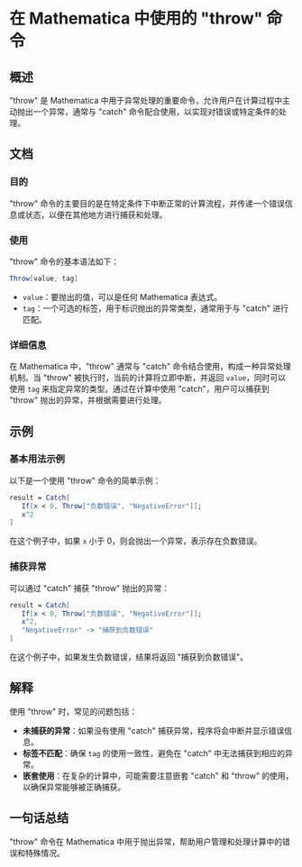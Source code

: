 <!--
Meta Description: # 在 Mathematica 中使用的 "throw" 命令 ## 概述 "throw" 是 Mathematica 中用于异常处理的重要命令，允许用户在计算过程中主动抛出一个异常，通常与 "catch" 命令配合使用，以实现对错误或特定条件的处理。 ## 文档 ### 目的 "throw" 命令...
Meta Keywords: throw, catch, mathematica, tag, value
-->

# 在 Mathematica 中使用的 "throw" 命令

## 概述
"throw" 是 Mathematica 中用于异常处理的重要命令，允许用户在计算过程中主动抛出一个异常，通常与 "catch" 命令配合使用，以实现对错误或特定条件的处理。

## 文档
### 目的
"throw" 命令的主要目的是在特定条件下中断正常的计算流程，并传递一个错误信息或状态，以便在其他地方进行捕获和处理。

### 使用
"throw" 命令的基本语法如下：
```mathematica
Throw[value, tag]
```
- `value`：要抛出的值，可以是任何 Mathematica 表达式。
- `tag`：一个可选的标签，用于标识抛出的异常类型，通常用于与 "catch" 进行匹配。

### 详细信息
在 Mathematica 中，"throw" 通常与 "catch" 命令结合使用，构成一种异常处理机制。当 "throw" 被执行时，当前的计算将立即中断，并返回 `value`，同时可以使用 `tag` 来指定异常的类型。通过在计算中使用 "catch"，用户可以捕获到 "throw" 抛出的异常，并根据需要进行处理。

## 示例
### 基本用法示例
以下是一个使用 "throw" 命令的简单示例：

```mathematica
result = Catch[
   If[x < 0, Throw["负数错误", "NegativeError"]];
   x^2
]
```
在这个例子中，如果 `x` 小于 0，则会抛出一个异常，表示存在负数错误。

### 捕获异常
可以通过 "catch" 捕获 "throw" 抛出的异常：

```mathematica
result = Catch[
   If[x < 0, Throw["负数错误", "NegativeError"]];
   x^2,
   "NegativeError" -> "捕获到负数错误"
]
```
在这个例子中，如果发生负数错误，结果将返回 "捕获到负数错误"。

## 解释
使用 "throw" 时，常见的问题包括：
- **未捕获的异常**：如果没有使用 "catch" 捕获异常，程序将会中断并显示错误信息。
- **标签不匹配**：确保 `tag` 的使用一致性，避免在 "catch" 中无法捕获到相应的异常。
- **嵌套使用**：在复杂的计算中，可能需要注意嵌套 "catch" 和 "throw" 的使用，以确保异常能够被正确捕获。

## 一句话总结
"throw" 命令在 Mathematica 中用于抛出异常，帮助用户管理和处理计算中的错误和特殊情况。